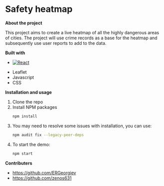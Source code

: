 # Safety heatmap

**About the project**

This project aims to create a live heatmap of all the highly dangerous areas of cities. The project will use crime records as a base for the heatmap and subsequently use user reports to add to the data.

**Built with**

- [![React][React.js]][React-url]

* Leaflet
* Javascript
* CSS

**Installation and usage**

1. Clone the repo
2. Install NPM packages
   ```sh
   npm install
   ```
3. You may need to resolve some issues with installation, you can use:
   ```sh
   npm audit fix --legacy-peer-deps
   ```
4. To start the demo:
   ```sh
   npm start
   ```

**Contributers**

- https://github.com/ERGeorgiev
- https://github.com/zenos631

[React.js]: https://img.shields.io/badge/React-20232A?style=for-the-badge&logo=react&logoColor=61DAFB
[React-url]: https://reactjs.org/

